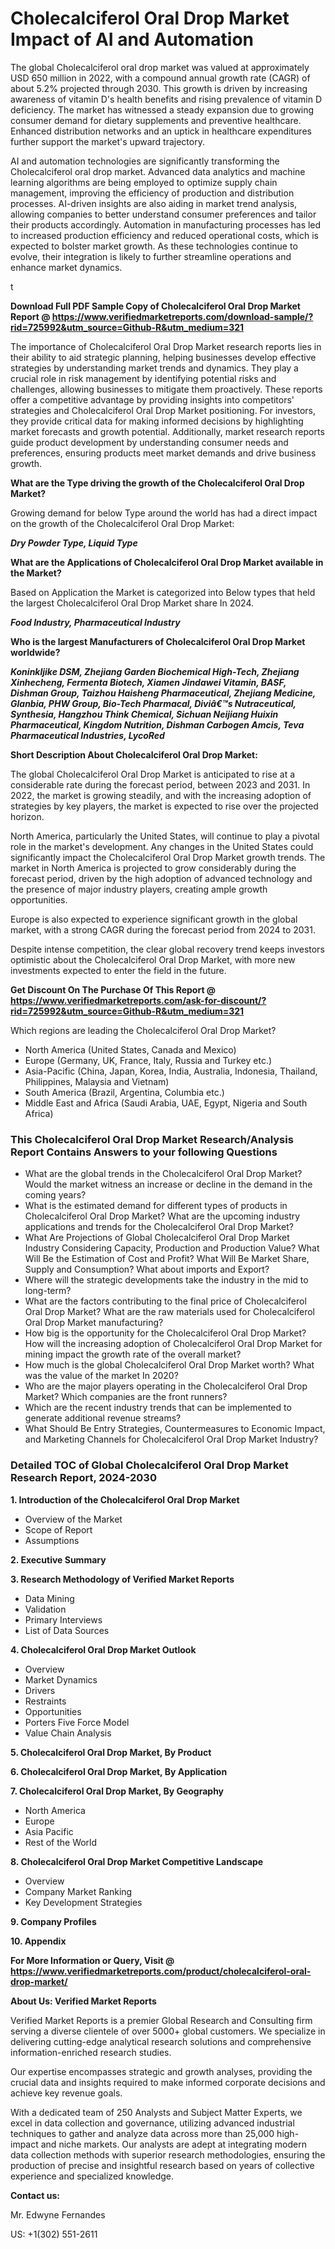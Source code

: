 <meta name="title" content="Global Cholecalciferol Oral Drop Market Impact of AI and Automation"><meta name="description" content="The global Cholecalciferol oral drop market was valued at approximately USD 650 million in 2022, with a compound annual growth rate (CAGR) of about 5.2% projected thro"><meta name="title" content="Cholecalciferol Oral Drop Market Size, Share, Scope, Trends, Growth, Opportunities, Analysis, Forecast"><h1>Cholecalciferol Oral Drop Market Impact of AI and Automation</h1><p>The global Cholecalciferol oral drop market was valued at approximately USD 650 million in 2022, with a compound annual growth rate (CAGR) of about 5.2% projected through 2030. This growth is driven by increasing awareness of vitamin D's health benefits and rising prevalence of vitamin D deficiency. The market has witnessed a steady expansion due to growing consumer demand for dietary supplements and preventive healthcare. Enhanced distribution networks and an uptick in healthcare expenditures further support the market's upward trajectory.</p><p>AI and automation technologies are significantly transforming the Cholecalciferol oral drop market. Advanced data analytics and machine learning algorithms are being employed to optimize supply chain management, improving the efficiency of production and distribution processes. AI-driven insights are also aiding in market trend analysis, allowing companies to better understand consumer preferences and tailor their products accordingly. Automation in manufacturing processes has led to increased production efficiency and reduced operational costs, which is expected to bolster market growth. As these technologies continue to evolve, their integration is likely to further streamline operations and enhance market dynamics.</p>t</p><p id="" class=""><strong>Download Full PDF Sample Copy of Cholecalciferol Oral Drop Market Report @ <a href="https://www.verifiedmarketreports.com/download-sample/?rid=725992&utm_source=Github-R&utm_medium=321" target="_blank">https://www.verifiedmarketreports.com/download-sample/?rid=725992&utm_source=Github-R&utm_medium=321</a></strong></p><p>The importance of&nbsp;Cholecalciferol Oral Drop Market research reports lies in their ability to aid strategic planning, helping businesses develop effective strategies by understanding market trends and dynamics. They play a crucial role in risk management by identifying potential risks and challenges, allowing businesses to mitigate them proactively. These reports offer a competitive advantage by providing insights into competitors' strategies and Cholecalciferol Oral Drop Market positioning. For investors, they provide critical data for making informed decisions by highlighting market forecasts and growth potential. Additionally, market research reports guide product development by understanding consumer needs and preferences, ensuring products meet market demands and drive business growth.</p><p><strong>What are the&nbsp;Type driving the growth of the Cholecalciferol Oral Drop Market?</strong></p><p id="" class="">Growing demand for below Type around the world has had a direct impact on the growth of the Cholecalciferol Oral Drop Market:</p><em><strong>Dry Powder Type, Liquid Type</strong></em></p><strong>What are the&nbsp;Applications&nbsp;of Cholecalciferol Oral Drop Market available in the Market?</strong></p><p id="" class="">Based on Application the Market is categorized into Below types that held the largest Cholecalciferol Oral Drop Market share In 2024.</p><em><strong>Food Industry, Pharmaceutical Industry</strong></em></p><strong>Who is the largest Manufacturers of Cholecalciferol Oral Drop Market worldwide?</strong></p><p><em><strong>Koninkljike DSM, Zhejiang Garden Biochemical High-Tech, Zhejiang Xinhecheng, Fermenta Biotech, Xiamen Jindawei Vitamin, BASF, Dishman Group, Taizhou Haisheng Pharmaceutical, Zhejiang Medicine, Glanbia, PHW Group, Bio-Tech Pharmacal, Diviâ€™s Nutraceutical, Synthesia, Hangzhou Think Chemical, Sichuan Neijiang Huixin Pharmaceutical, Kingdom Nutrition, Dishman Carbogen Amcis, Teva Pharmaceutical Industries, LycoRed</strong></em></p><p id="" class=""><strong>Short Description About Cholecalciferol Oral Drop Market:</strong></p><p>The global Cholecalciferol Oral Drop Market is anticipated to rise at a considerable rate during the forecast period, between 2023 and 2031. In 2022, the market is growing steadily, and with the increasing adoption of strategies by key players, the market is expected to rise over the projected horizon.</p><p>North America, particularly the United States, will continue to play a pivotal role in the market's development. Any changes in the United States could significantly impact the Cholecalciferol Oral Drop Market growth trends. The market in North America is projected to grow considerably during the forecast period, driven by the high adoption of advanced technology and the presence of major industry players, creating ample growth opportunities.</p><p>Europe is also expected to experience significant growth in the global market, with a strong CAGR during the forecast period from 2024 to 2031.</p><p>Despite intense competition, the clear global recovery trend keeps investors optimistic about the Cholecalciferol Oral Drop Market, with more new investments expected to enter the field in the future.</p><p id="" class=""><strong>Get Discount On The Purchase Of This Report @ <a href="https://www.verifiedmarketreports.com/ask-for-discount/?rid=725992&utm_source=Github-R&utm_medium=321" target="_blank">https://www.verifiedmarketreports.com/ask-for-discount/?rid=725992&utm_source=Github-R&utm_medium=321</a></strong></p>Which regions are leading the Cholecalciferol Oral Drop Market?</p><ul><li>North America (United States, Canada and Mexico)</li><li>Europe (Germany, UK, France, Italy, Russia and Turkey etc.)</li><li>Asia-Pacific (China, Japan, Korea, India, Australia, Indonesia, Thailand, Philippines, Malaysia and Vietnam)</li><li>South America (Brazil, Argentina, Columbia etc.)</li><li>Middle East and Africa (Saudi Arabia, UAE, Egypt, Nigeria and South Africa)</li></ul><h3 id="" class="">This Cholecalciferol Oral Drop Market Research/Analysis Report Contains Answers to your following Questions</h3><ul><li>What are the global trends in the Cholecalciferol Oral Drop Market? Would the market witness an increase or decline in the demand in the coming years?</li><li>What is the estimated demand for different types of products in Cholecalciferol Oral Drop Market? What are the upcoming industry applications and trends for the Cholecalciferol Oral Drop Market?</li><li>What Are Projections of Global Cholecalciferol Oral Drop Market Industry Considering Capacity, Production and Production Value? What Will Be the Estimation of Cost and Profit? What Will Be Market Share, Supply and Consumption? What about imports and Export?</li><li>Where will the strategic developments take the industry in the mid to long-term?</li><li>What are the factors contributing to the final price of Cholecalciferol Oral Drop Market? What are the raw materials used for Cholecalciferol Oral Drop Market manufacturing?</li><li>How big is the opportunity for the Cholecalciferol Oral Drop Market? How will the increasing adoption of Cholecalciferol Oral Drop Market for mining impact the growth rate of the overall market?</li><li>How much is the global Cholecalciferol Oral Drop Market worth? What was the value of the market In 2020?</li><li>Who are the major players operating in the Cholecalciferol Oral Drop Market? Which companies are the front runners?</li><li>Which are the recent industry trends that can be implemented to generate additional revenue streams?</li><li>What Should Be Entry Strategies, Countermeasures to Economic Impact, and Marketing Channels for Cholecalciferol Oral Drop Market Industry?</li></ul><h3 id="" class="">Detailed TOC of Global Cholecalciferol Oral Drop Market Research Report, 2024-2030</h3><p id="" class=""><strong>1. Introduction of the Cholecalciferol Oral Drop Market</strong></p><ul><li>Overview of the Market</li><li>Scope of Report</li><li>Assumptions</li></ul><p id="" class=""><strong>2. Executive Summary</strong></p><p id="" class=""><strong>3. Research Methodology of Verified Market Reports</strong></p><ul><li>Data Mining</li><li>Validation</li><li>Primary Interviews</li><li>List of Data Sources</li></ul><p id="" class=""><strong>4. Cholecalciferol Oral Drop Market Outlook</strong></p><ul><li>Overview</li><li>Market Dynamics</li><li>Drivers</li><li>Restraints</li><li>Opportunities</li><li>Porters Five Force Model</li><li>Value Chain Analysis</li></ul><p id="" class=""><strong>5. Cholecalciferol Oral Drop Market, By Product</strong></p><p id="" class=""><strong>6. Cholecalciferol Oral Drop Market, By Application</strong></p><p id="" class=""><strong>7. Cholecalciferol Oral Drop Market, By Geography</strong></p><ul><li>North America</li><li>Europe</li><li>Asia Pacific</li><li>Rest of the World</li></ul><p id="" class=""><strong>8. Cholecalciferol Oral Drop Market Competitive Landscape</strong></p><ul><li>Overview</li><li>Company Market Ranking</li><li>Key Development Strategies</li></ul><p id="" class=""><strong>9. Company Profiles</strong></p><p id="" class=""><strong>10. Appendix</strong></p><p id="" class=""><strong>For More Information or Query, Visit @ <a href="https://www.verifiedmarketreports.com/product/cholecalciferol-oral-drop-market/" target="_blank">https://www.verifiedmarketreports.com/product/cholecalciferol-oral-drop-market/</a></strong></p><p id="" class=""><strong>About Us: Verified Market Reports</strong></p><p id="" class="">Verified Market Reports is a premier Global Research and Consulting firm serving a diverse clientele of over 5000+ global customers. We specialize in delivering cutting-edge analytical research solutions and comprehensive information-enriched research studies.</p><p id="" class="">Our expertise encompasses strategic and growth analyses, providing the crucial data and insights required to make informed corporate decisions and achieve key revenue goals.</p><p id="" class="">With a dedicated team of 250 Analysts and Subject Matter Experts, we excel in data collection and governance, utilizing advanced industrial techniques to gather and analyze data across more than 25,000 high-impact and niche markets. Our analysts are adept at integrating modern data collection methods with superior research methodologies, ensuring the production of precise and insightful research based on years of collective experience and specialized knowledge.</p><p id="" class=""><strong>Contact us:</strong></p><p id="" class="">Mr. Edwyne Fernandes</p><p id="" class="">US: +1(302) 551-2611</p>